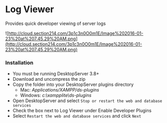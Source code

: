 # Log Viewer

Provides quick developer viewing of server logs

![http://cloud.section214.com/3p1c3n0O0m1E/Image%202016-01-23%20at%207.45.29%20AM.png](http://cloud.section214.com/3p1c3n0O0m1E/Image%202016-01-23%20at%207.45.29%20AM.png)

### Installation

* You must be running DesktopServer 3.8+
* Download and uncompress the zip
* Copy the folder into your DesktopServer plugins directory
  * Mac: _Applications/XAMPP/ds-plugins_
  * Windows: _c:\xampplite\ds-plugins_
* Open DesktopServer and select `Stop or restart the web and database services`
* Check the box next to Log Viewer under Enable Developer Plugins
* Select `Restart the web and database services` and click `Next`
